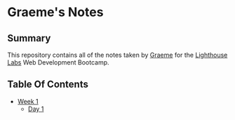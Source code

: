 # Graeme's Notes

## Summary 

This repository contains all of the notes taken by [Graeme](https://github.com/graemenickerson) for the [Lighthouse Labs](https://www.lighthouselabs.ca/) Web Development Bootcamp.

## Table Of Contents

* [Week 1](/Week_1)
  * [Day 1](/Week_1/Day_1)
